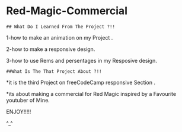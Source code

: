 # Red-Magic-Commercial
    ## What Do I Learned From The Project ?!!
1-how to make an animation on my Project .

2-how to make a responsive design.

3-how to use Rems and persentages in my Resposive design.

    ##What Is The That Project About ?!!
*it is the third Project on freeCodeCamp responsive Section .

*its about making a commercial for Red Magic inspired by a Favourite youtuber of Mine.

ENJOY!!!!!

^_^
